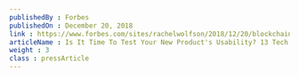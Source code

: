 ```yaml
---
publishedBy : Forbes
publishedOn : December 20, 2018
link : https://www.forbes.com/sites/rachelwolfson/2018/12/20/blockchain-and-crypto-leaders-share-their-2019-industry-predictions/
articleName : Is It Time To Test Your New Product's Usability? 13 Tech Experts Weigh In
weight : 3 
class : pressArticle
---
```

